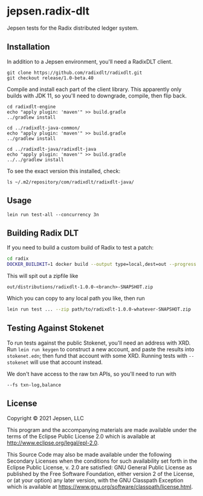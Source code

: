 # jepsen.radix-dlt

Jepsen tests for the Radix distributed ledger system.

## Installation

In addition to a Jepsen environment, you'll need a RadixDLT client.

```
git clone https://github.com/radixdlt/radixdlt.git
git checkout release/1.0-beta.40
```

Compile and install each part of the client library. This apparently only builds with JDK 11, so you'll need to downgrade, compile, then flip back.

```
cd radixdlt-engine
echo "apply plugin: 'maven'" >> build.gradle
../gradlew install

cd ../radixdlt-java-common/
echo "apply plugin: 'maven'" >> build.gradle
../gradlew install

cd ../radixdlt-java/radixdlt-java
echo "apply plugin: 'maven'" >> build.gradle
../../gradlew install
```

To see the exact version this installed, check:

```
ls ~/.m2/repository/com/radixdlt/radixdlt-java/
```

## Usage

```
lein run test-all --concurrency 3n
```

## Building Radix DLT

If you need to build a custom build of Radix to test a patch:

```sh
cd radix
DOCKER_BUILDKIT=1 docker build --output type=local,dest=out --progress plain -f radixdlt-core/docker/Dockerfile.build .
```

This will spit out a zipfile like

```
out/distributions/radixdlt-1.0.0-<branch>-SNAPSHOT.zip
```

Which you can copy to any local path you like, then run

```sh
lein run test ... --zip path/to/radixdlt-1.0.0-whatever-SNAPSHOT.zip
```

## Testing Against Stokenet

To run tests against the public Stokenet, you'll need an address with XRD. Run
`lein run keygen` to construct a new account, and paste the results into
`stokenet.edn`; then fund that account with some XRD. Running tests with
`--stokenet` will use that account instead.

We don't have access to the raw txn APIs, so you'll need to run with

`--fs txn-log,balance`


## License

Copyright © 2021 Jepsen, LLC

This program and the accompanying materials are made available under the
terms of the Eclipse Public License 2.0 which is available at
http://www.eclipse.org/legal/epl-2.0.

This Source Code may also be made available under the following Secondary
Licenses when the conditions for such availability set forth in the Eclipse
Public License, v. 2.0 are satisfied: GNU General Public License as published by
the Free Software Foundation, either version 2 of the License, or (at your
option) any later version, with the GNU Classpath Exception which is available
at https://www.gnu.org/software/classpath/license.html.
